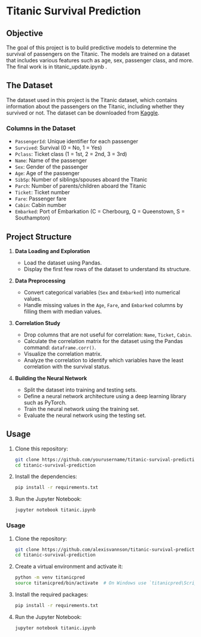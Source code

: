 # Titanic Survival Prediction

## Objective
The goal of this project is to build predictive models to determine the survival of passengers on the Titanic. The models are trained on a dataset that includes various features such as age, sex, passenger class, and more. The final work is in titanic_update.ipynb .

## The Dataset
The dataset used in this project is the Titanic dataset, which contains information about the passengers on the Titanic, including whether they survived or not. The dataset can be downloaded from [Kaggle](https://www.kaggle.com/c/titanic/data).

### Columns in the Dataset
- `PassengerId`: Unique identifier for each passenger
- `Survived`: Survival (0 = No, 1 = Yes)
- `Pclass`: Ticket class (1 = 1st, 2 = 2nd, 3 = 3rd)
- `Name`: Name of the passenger
- `Sex`: Gender of the passenger
- `Age`: Age of the passenger
- `SibSp`: Number of siblings/spouses aboard the Titanic
- `Parch`: Number of parents/children aboard the Titanic
- `Ticket`: Ticket number
- `Fare`: Passenger fare
- `Cabin`: Cabin number
- `Embarked`: Port of Embarkation (C = Cherbourg, Q = Queenstown, S = Southampton)

## Project Structure
1. **Data Loading and Exploration**
   - Load the dataset using Pandas.
   - Display the first few rows of the dataset to understand its structure.

2. **Data Preprocessing**
   - Convert categorical variables (`Sex` and `Embarked`) into numerical values.
   - Handle missing values in the `Age`, `Fare`, and `Embarked` columns by filling them with median values.

3. **Correlation Study**
   - Drop columns that are not useful for correlation: `Name`, `Ticket`, `Cabin`.
   - Calculate the correlation matrix for the dataset using the Pandas command: `dataframe.corr()`.
   - Visualize the correlation matrix.
   - Analyze the correlation to identify which variables have the least correlation with the survival status.

4. **Building the Neural Network**
   - Split the dataset into training and testing sets.
   - Define a neural network architecture using a deep learning library such as PyTorch.
   - Train the neural network using the training set.
   - Evaluate the neural network using the testing set.

## Usage
1. Clone this repository:
    ```bash
    git clone https://github.com/yourusername/titanic-survival-prediction.git
    cd titanic-survival-prediction
    ```
2. Install the dependencies:
    ```bash
    pip install -r requirements.txt
    ```
3. Run the Jupyter Notebook:
    ```bash
    jupyter notebook titanic.ipynb
    ```

### Usage

1. Clone the repository:
    ```sh
    git clone https://github.com/alexisvannson/titanic-survival-prediction.git
    cd titanic-survival-prediction
    ```

2. Create a virtual environment and activate it:
    ```sh
    python -m venv titanicpred
    source titanicpred/bin/activate  # On Windows use `titanicpred\Scripts\activate`
    ```

3. Install the required packages:
    ```sh
    pip install -r requirements.txt
    ```
4. Run the Jupyter Notebook:
    ```bash
    jupyter notebook titanic.ipynb
    ```

